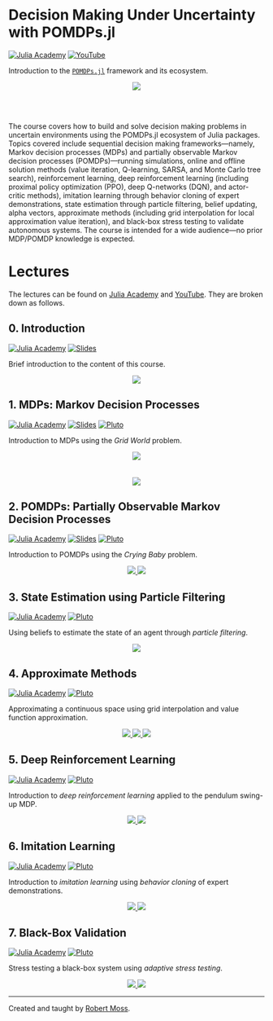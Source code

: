 # Decision Making Under Uncertainty with POMDPs.jl

<!-- julia blue 4063D8
julia green 389826
julia purple 9558B2
julia red CB3C33 -->

[![Julia Academy](https://img.shields.io/badge/julia%20academy-POMDPs.jl-4063D8)](https://juliaacademy.com/courses/decision-making-under-uncertainty-with-pomdps-jl)
[![YouTube](https://img.shields.io/badge/youtube-POMDPs.jl-CB3C33)](https://www.youtube.com/playlist?list=PLP8iPy9hna6QPqk4N8eBk0oXzLrLbOtTA)


Introduction to the [`POMDPs.jl`](https://github.com/JuliaPOMDP/POMDPs.jl) framework and its ecosystem.

<kbd>
<p align="center">
  <a href="https://github.com/mossr/julia-tufte-beamer/blob/julia-academy/pomdps.jl/julia-academy-pomdps.pdf">
    <img src="./media/cover.svg"/>
  </a>
</p>
</kbd>

<br/>
<br/>

The course covers how to build and solve decision making problems in uncertain environments using the POMDPs.jl ecosystem of Julia packages. Topics covered include sequential decision making frameworks—namely, Markov decision processes (MDPs) and partially observable Markov decision processes (POMDPs)—running simulations, online and offline solution methods (value iteration, Q-learning, SARSA, and Monte Carlo tree search), reinforcement learning, deep reinforcement learning (including proximal policy optimization (PPO), deep Q-networks (DQN), and actor-critic methods), imitation learning through behavior cloning of expert demonstrations, state estimation through particle filtering, belief updating, alpha vectors, approximate methods (including grid interpolation for local approximation value iteration), and black-box stress testing to validate autonomous systems. The course is intended for a wide audience—no prior MDP/POMDP knowledge is expected.

# Lectures

The lectures can be found on [Julia Academy](https://juliaacademy.com/courses/decision-making-under-uncertainty-with-pomdps-jl) and [YouTube](https://www.youtube.com/playlist?list=PLP8iPy9hna6QPqk4N8eBk0oXzLrLbOtTA). They are broken down as follows.

## 0. Introduction

[![Julia Academy](https://img.shields.io/badge/introduction-lecture-CB3C33)](https://youtu.be/yrC2O7T7aKU?list=PLP8iPy9hna6QPqk4N8eBk0oXzLrLbOtTA)
[![Slides](https://img.shields.io/badge/introduction-slides-9558B2)](https://github.com/mossr/julia-tufte-beamer/blob/julia-academy/pomdps.jl/julia-academy-pomdps-0-intro.pdf)

Brief introduction to the content of this course.

<kbd>
<p align="center">
  <a href="https://github.com/mossr/julia-tufte-beamer/blob/julia-academy/pomdps.jl/julia-academy-pomdps-0-intro.pdf">
    <img src="./media/problems-slide.svg"/>
  </a>
</p>
</kbd>


## 1. MDPs: Markov Decision Processes

[![Julia Academy](https://img.shields.io/badge/MDPs-lecture-CB3C33)](https://youtu.be/uHEjez97BvE?list=PLP8iPy9hna6QPqk4N8eBk0oXzLrLbOtTA)
[![Slides](https://img.shields.io/badge/MDPs-slides-9558B2)](https://github.com/mossr/julia-tufte-beamer/blob/julia-academy/pomdps.jl/julia-academy-pomdps-1-mdps.pdf)
[![Pluto](https://img.shields.io/badge/MDPs-notebook-389826)](https://htmlview.glitch.me/?https://github.com/JuliaAcademy/Decision-Making-Under-Uncertainty/blob/master/html/1-MDPs.jl.html)

Introduction to MDPs using the _Grid World_ problem.

<p align="center">
  <a href="https://htmlview.glitch.me/?https://github.com/JuliaAcademy/Decision-Making-Under-Uncertainty/blob/master/html/1-MDPs.jl.html">
    <img src="./notebooks/gifs/gridworld_vi_γ.gif"/>
    <br/>
    <br/>
    <br/>
    <img src="./media/gridworld-transition.svg"/>
  </a>
</p>


## 2. POMDPs: Partially Observable Markov Decision Processes

[![Julia Academy](https://img.shields.io/badge/POMDPs-lecture-CB3C33)](https://youtu.be/KDFzObtE6cs?list=PLP8iPy9hna6QPqk4N8eBk0oXzLrLbOtTA)
[![Slides](https://img.shields.io/badge/POMDPs-slides-9558B2)](https://github.com/mossr/julia-tufte-beamer/blob/julia-academy/pomdps.jl/julia-academy-pomdps-2-pomdps.pdf)
[![Pluto](https://img.shields.io/badge/POMDPs-notebook-389826)](https://htmlview.glitch.me/?https://github.com/JuliaAcademy/Decision-Making-Under-Uncertainty/blob/master/html/2-POMDPs.jl.html)

Introduction to POMDPs using the _Crying Baby_ problem.

<p align="center">
  <a href="https://htmlview.glitch.me/?https://github.com/JuliaAcademy/Decision-Making-Under-Uncertainty/blob/master/html/2-POMDPs.jl.html">
    <img src="./media/crying-baby.svg"/>
    <img src="./media/alpha-vectors.svg"/>
  </a>
</p>


## 3. State Estimation using Particle Filtering

[![Julia Academy](https://img.shields.io/badge/state%20estimation-lecture-CB3C33)](https://youtu.be/CRNYgxT39bQ?list=PLP8iPy9hna6QPqk4N8eBk0oXzLrLbOtTA)
[![Pluto](https://img.shields.io/badge/state%20estimation-notebook-389826)](https://htmlview.glitch.me/?https://github.com/JuliaAcademy/Decision-Making-Under-Uncertainty/blob/master/html/3-ParticleFilters.jl.html)

Using beliefs to estimate the state of an agent through _particle filtering_.

<p align="center">
  <a href="https://htmlview.glitch.me/?https://github.com/JuliaAcademy/Decision-Making-Under-Uncertainty/blob/master/html/3-ParticleFilters.jl.html">
    <img src="./notebooks/gifs/particle_filter.gif"/>
  </a>
</p>


## 4. Approximate Methods

[![Julia Academy](https://img.shields.io/badge/approximate%20methods-lecture-CB3C33)](https://youtu.be/hv2Vc8cU2YY?list=PLP8iPy9hna6QPqk4N8eBk0oXzLrLbOtTA)
[![Pluto](https://img.shields.io/badge/approximate%20methods-notebook-389826)](https://htmlview.glitch.me/?https://github.com/JuliaAcademy/Decision-Making-Under-Uncertainty/blob/master/html/4-Approximate-Methods.jl.html)

Approximating a continuous space using grid interpolation and value function approximation.

<p align="center">
  <a href="https://htmlview.glitch.me/?https://github.com/JuliaAcademy/Decision-Making-Under-Uncertainty/blob/master/html/4-Approximate-Methods.jl.html">
    <img src="./notebooks/gifs/mountaincar.gif"/>
    <img src="./media/discretized-grid.svg"/>
    <img src="./media/mountaincar-value-policy.svg"/>
  </a>
</p>


## 5. Deep Reinforcement Learning

[![Julia Academy](https://img.shields.io/badge/deep%20RL-lecture-CB3C33)](https://youtu.be/V1Py5AgTL7g?list=PLP8iPy9hna6QPqk4N8eBk0oXzLrLbOtTA)
[![Pluto](https://img.shields.io/badge/deep%20RL-notebook-389826)](https://htmlview.glitch.me/?https://github.com/JuliaAcademy/Decision-Making-Under-Uncertainty/blob/master/html/5-Deep-Reinforcement-Learning.jl.html)

Introduction to _deep reinforcement learning_ applied to the pendulum swing-up MDP.

<p align="center">
  <a href="https://htmlview.glitch.me/?https://github.com/JuliaAcademy/Decision-Making-Under-Uncertainty/blob/master/html/5-Deep-Reinforcement-Learning.jl.html">
    <img src="./notebooks/gifs/pendulum_ppo.gif"/>
    <img src="./media/deep-rl-curves.svg"/>
  </a>
</p>


## 6. Imitation Learning

[![Julia Academy](https://img.shields.io/badge/imitation%20learning-lecture-CB3C33)](https://youtu.be/0On85IIuXTA?list=PLP8iPy9hna6QPqk4N8eBk0oXzLrLbOtTA)
[![Pluto](https://img.shields.io/badge/imitation%20learning-notebook-389826)](https://htmlview.glitch.me/?https://github.com/JuliaAcademy/Decision-Making-Under-Uncertainty/blob/master/html/6-Imitation-Learning.jl.html)

Introduction to _imitation learning_ using _behavior cloning_ of expert demonstrations.

<p align="center">
  <a href="https://htmlview.glitch.me/?https://github.com/JuliaAcademy/Decision-Making-Under-Uncertainty/blob/master/html/6-Imitation-Learning.jl.html">
    <img src="./notebooks/gifs/pendulum-behavior-cloned.gif"/>
    <img src="./media/behavior-cloned-curves.svg"/>
  </a>
</p>


## 7. Black-Box Validation

[![Julia Academy](https://img.shields.io/badge/black&dash;box%20validation-lecture-CB3C33)](https://youtu.be/Q_38-vw5Pww?list=PLP8iPy9hna6QPqk4N8eBk0oXzLrLbOtTA)
[![Pluto](https://img.shields.io/badge/black&dash;box%20validation-notebook-389826)](https://htmlview.glitch.me/?https://github.com/JuliaAcademy/Decision-Making-Under-Uncertainty/blob/master/html/7-BlackBox-Validation.jl.html)

Stress testing a black-box system using _adaptive stress testing_.

<p align="center">
  <a href="https://htmlview.glitch.me/?https://github.com/JuliaAcademy/Decision-Making-Under-Uncertainty/blob/master/html/7-BlackBox-Validation.jl.html">
    <img src="./media/ast-reward.png"/>
    <img src="./media/ast.png"/>
  </a>
</p>


---
Created and taught by [Robert Moss](https://github.com/mossr).
